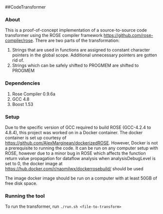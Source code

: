 ##CodeTransformer
### About
This is a proof-of-concept implementation of a source-to-source code transformer using the ROSE compiler framework https://github.com/rose-compiler/rose. There are two parts of the transformation:
1. Strings that are used in functions are assigned to constant character pointers in the global scope. Additional unnecessary pointers are gotten rid of.
2. Strings which can be safely shifted to PROGMEM are shifted to PROGMEM

### Dependencies
1. Rose Compiler 0.9.6a
2. GCC 4.8
3. Boost 1.53

### Setup
Due to the specific version of GCC required to build ROSE (GCC-4.2.4 to 4.8.4), this project was worked on in a Docker container. The docker container is set up courtesy of https://github.com/AlexMarginean/dockerizedROSE.
However, Docker is not a prerequisite to running the code. It can be run on any computer setup with ROSE, however due to a minor bug in ROSE which affects the function return value propagation for dataflow analysis when analysisDebugLevel is set to 0, the docker image at https://hub.docker.com/r/naomilwx/dockerrosebuild/ should be used

The image docker image should be run on a computer with at least 50GB of free disk space.
### Running the tool
To run the transformer, run
`./run.sh <file-to-transform>`
